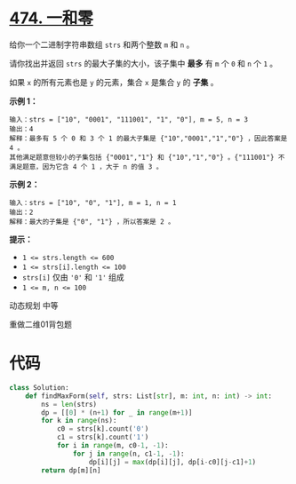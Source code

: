 <!--
 * @Description: 
 * @Autor: Au3C2
 * @Date: 2021-08-14 11:39:51
 * @LastEditors: Au3C2
 * @LastEditTime: 2021-08-14 11:40:10
-->
# [474. 一和零](https://leetcode-cn.com/problems/ones-and-zeroes/)

给你一个二进制字符串数组 `strs` 和两个整数 `m` 和 `n` 。

请你找出并返回 `strs` 的最大子集的大小，该子集中 **最多** 有 `m` 个 `0` 和 `n` 个 `1` 。

如果 `x` 的所有元素也是 `y` 的元素，集合 `x` 是集合 `y` 的 **子集** 。

 

**示例 1：**

```
输入：strs = ["10", "0001", "111001", "1", "0"], m = 5, n = 3
输出：4
解释：最多有 5 个 0 和 3 个 1 的最大子集是 {"10","0001","1","0"} ，因此答案是 4 。
其他满足题意但较小的子集包括 {"0001","1"} 和 {"10","1","0"} 。{"111001"} 不满足题意，因为它含 4 个 1 ，大于 n 的值 3 。
```

**示例 2：**

```
输入：strs = ["10", "0", "1"], m = 1, n = 1
输出：2
解释：最大的子集是 {"0", "1"} ，所以答案是 2 。
```

 

**提示：**

-   `1 <= strs.length <= 600`
-   `1 <= strs[i].length <= 100`
-   `strs[i]` 仅由 `'0'` 和 `'1'` 组成
-   `1 <= m, n <= 100`

动态规划 中等

重做二维01背包题

# 代码

```python
class Solution:
    def findMaxForm(self, strs: List[str], m: int, n: int) -> int:
        ns = len(strs)
        dp = [[0] * (n+1) for _ in range(m+1)]
        for k in range(ns):
            c0 = strs[k].count('0')
            c1 = strs[k].count('1')
            for i in range(m, c0-1, -1):
                for j in range(n, c1-1, -1):
                    dp[i][j] = max(dp[i][j], dp[i-c0][j-c1]+1)
        return dp[m][n]
```
